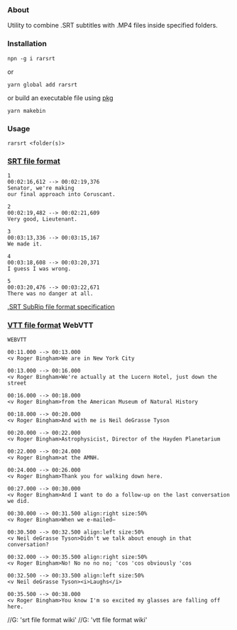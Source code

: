 ### About

Utility to combine .SRT subtitles with .MP4 files inside specified folders.

### Installation

```npn -g i rarsrt```

or

```yarn global add rarsrt```

or build an executable file using [pkg](https://www.npmjs.com/package/pkg)

```yarn makebin```

### Usage

```rarsrt <folder(s)>```

### [SRT file format](https://en.wikipedia.org/wiki/SubRip)
```
1
00:02:16,612 --> 00:02:19,376
Senator, we're making
our final approach into Coruscant.

2
00:02:19,482 --> 00:02:21,609
Very good, Lieutenant.

3
00:03:13,336 --> 00:03:15,167
We made it.

4
00:03:18,608 --> 00:03:20,371
I guess I was wrong.

5
00:03:20,476 --> 00:03:22,671
There was no danger at all.
```

[.SRT SubRip file format specification](http://forum.doom9.org/showthread.php?p=470941#post470941)

### [VTT file format](https://en.wikipedia.org/wiki/WebVTT) WebVTT

```
WEBVTT

00:11.000 --> 00:13.000
<v Roger Bingham>We are in New York City

00:13.000 --> 00:16.000
<v Roger Bingham>We're actually at the Lucern Hotel, just down the street

00:16.000 --> 00:18.000
<v Roger Bingham>from the American Museum of Natural History

00:18.000 --> 00:20.000
<v Roger Bingham>And with me is Neil deGrasse Tyson

00:20.000 --> 00:22.000
<v Roger Bingham>Astrophysicist, Director of the Hayden Planetarium

00:22.000 --> 00:24.000
<v Roger Bingham>at the AMNH.

00:24.000 --> 00:26.000
<v Roger Bingham>Thank you for walking down here.

00:27.000 --> 00:30.000
<v Roger Bingham>And I want to do a follow-up on the last conversation we did.

00:30.000 --> 00:31.500 align:right size:50%
<v Roger Bingham>When we e-mailed—

00:30.500 --> 00:32.500 align:left size:50%
<v Neil deGrasse Tyson>Didn't we talk about enough in that conversation?

00:32.000 --> 00:35.500 align:right size:50%
<v Roger Bingham>No! No no no no; 'cos 'cos obviously 'cos

00:32.500 --> 00:33.500 align:left size:50%
<v Neil deGrasse Tyson><i>Laughs</i>

00:35.500 --> 00:38.000
<v Roger Bingham>You know I'm so excited my glasses are falling off here.
```

//G: 'srt file format wiki'
//G: 'vtt file format wiki'
